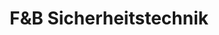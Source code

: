 ---
title: "F&B Sicherheitstechnik"
url: /erding/fundb-sicherheitstechnik/
shop: Schlüsseldienst
---